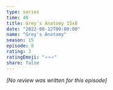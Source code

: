 ```yaml
---
type: series
time: 40
title: Grey's Anatomy 15x8
date: "2022-08-12T00:00:00"
name: "Grey's Anatomy"
season: 15
episode: 8
rating: 3
ratingEmoji: "⭐️⭐️⭐️"
share: false
---
```


_[No review was written for this episode]_
